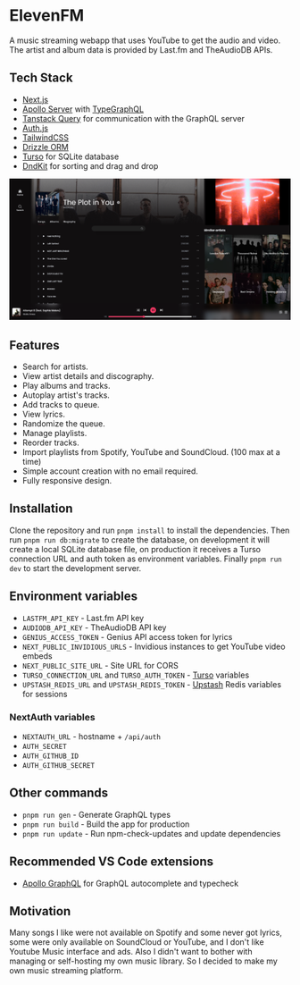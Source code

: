 # ElevenFM

A music streaming webapp that uses YouTube to get the audio and video. The artist and album data is provided by Last.fm and TheAudioDB APIs.

## Tech Stack

- [Next.js](https://nextjs.org/)
- [Apollo Server](https://www.apollographql.com/docs/apollo-server/) with [TypeGraphQL](https://typegraphql.com/)
- [Tanstack Query](https://tanstack.com/query/) for communication with the GraphQL server
- [Auth.js](https://authjs.dev/)
- [TailwindCSS](https://tailwindcss.com/)
- [Drizzle ORM](https://orm.drizzle.team/)
- [Turso](https://turso.tech/) for SQLite database
- [DndKit](https://dndkit.com/) for sorting and drag and drop

![Main page screenshot](resources/image.png)

## Features

- Search for artists.
- View artist details and discography.
- Play albums and tracks.
- Autoplay artist's tracks.
- Add tracks to queue.
- View lyrics.
- Randomize the queue.
- Manage playlists.
- Reorder tracks.
- Import playlists from Spotify, YouTube and SoundCloud. (100 max at a time)
- Simple account creation with no email required.
- Fully responsive design.

## Installation

Clone the repository and run `pnpm install` to install the dependencies. Then run `pnpm run db:migrate` to create the database, on development it will create a local SQLite database file, on production it receives a Turso connection URL and auth token as environment variables.
Finally `pnpm run dev` to start the development server.

## Environment variables

- `LASTFM_API_KEY` - Last.fm API key
- `AUDIODB_API_KEY` - TheAudioDB API key
- `GENIUS_ACCESS_TOKEN` - Genius API access token for lyrics
- `NEXT_PUBLIC_INVIDIOUS_URLS` - Invidious instances to get YouTube video embeds
- `NEXT_PUBLIC_SITE_URL` - Site URL for CORS
- `TURSO_CONNECTION_URL` and `TURSO_AUTH_TOKEN` - [Turso](https://docs.turso.tech/sdk/ts/quickstart) variables
- `UPSTASH_REDIS_URL` and `UPSTASH_REDIS_TOKEN` - [Upstash](https://upstash.com/) Redis variables for sessions

### NextAuth variables

- `NEXTAUTH_URL` - hostname + `/api/auth`
- `AUTH_SECRET`
- `AUTH_GITHUB_ID`
- `AUTH_GITHUB_SECRET`

## Other commands

- `pnpm run gen` - Generate GraphQL types
- `pnpm run build` - Build the app for production
- `pnpm run update` - Run npm-check-updates and update dependencies

## Recommended VS Code extensions

- [Apollo GraphQL](https://marketplace.visualstudio.com/items?itemName=apollographql.vscode-apollo) for GraphQL autocomplete
  and typecheck

## Motivation

Many songs I like were not available on Spotify and some never got lyrics, some were only available on SoundCloud or YouTube, and I don't like Youtube Music interface and ads. Also I didn't want to bother with managing or self-hosting my own music library. So I decided to make my own music streaming platform.

